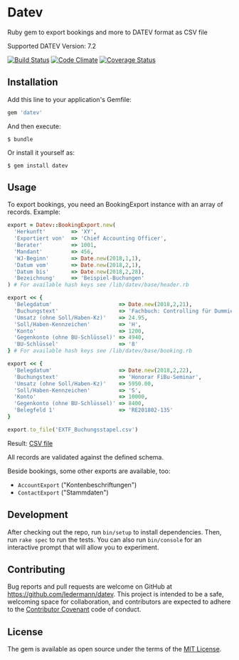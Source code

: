 # Datev

Ruby gem to export bookings and more to DATEV format as CSV file

Supported DATEV Version: 7.2

[![Build Status](https://travis-ci.org/ledermann/datev.svg?branch=master)](https://travis-ci.org/ledermann/datev)
[![Code Climate](https://codeclimate.com/github/ledermann/datev/badges/gpa.svg)](https://codeclimate.com/github/ledermann/datev)
[![Coverage Status](https://coveralls.io/repos/github/ledermann/datev/badge.svg?branch=master)](https://coveralls.io/github/ledermann/datev?branch=master)

## Installation

Add this line to your application's Gemfile:

```ruby
gem 'datev'
```

And then execute:

    $ bundle

Or install it yourself as:

    $ gem install datev

## Usage

To export bookings, you need an BookingExport instance with an array of records. Example:

```ruby
export = Datev::BookingExport.new(
  'Herkunft'        => 'XY',
  'Exportiert von'  => 'Chief Accounting Officer',
  'Berater'         => 1001,
  'Mandant'         => 456,
  'WJ-Beginn'       => Date.new(2018,1,1),
  'Datum vom'       => Date.new(2018,2,1),
  'Datum bis'       => Date.new(2018,2,28),
  'Bezeichnung'     => 'Beispiel-Buchungen'
) # For available hash keys see /lib/datev/base/header.rb

export << {
  'Belegdatum'                     => Date.new(2018,2,21),
  'Buchungstext'                   => 'Fachbuch: Controlling für Dummies',
  'Umsatz (ohne Soll/Haben-Kz)'    => 24.95,
  'Soll/Haben-Kennzeichen'         => 'H',
  'Konto'                          => 1200,
  'Gegenkonto (ohne BU-Schlüssel)' => 4940,
  'BU-Schlüssel'                   => '8'
} # For available hash keys see /lib/datev/base/booking.rb

export << {
  'Belegdatum'                     => Date.new(2018,2,22),
  'Buchungstext'                   => 'Honorar FiBu-Seminar',
  'Umsatz (ohne Soll/Haben-Kz)'    => 5950.00,
  'Soll/Haben-Kennzeichen'         => 'S',
  'Konto'                          => 10000,
  'Gegenkonto (ohne BU-Schlüssel)' => 8400,
  'Belegfeld 1'                    => 'RE201802-135'
}

export.to_file('EXTF_Buchungsstapel.csv')
```

Result: [CSV file](examples/EXTF_Buchungsstapel.csv)

All records are validated against the defined schema.

Beside bookings, some other exports are available, too:

* `AccountExport` ("Kontenbeschriftungen")
* `ContactExport` ("Stammdaten")


## Development

After checking out the repo, run `bin/setup` to install dependencies. Then, run `rake spec` to run the tests. You can also run `bin/console` for an interactive prompt that will allow you to experiment.


## Contributing

Bug reports and pull requests are welcome on GitHub at https://github.com/ledermann/datev. This project is intended to be a safe, welcoming space for collaboration, and contributors are expected to adhere to the [Contributor Covenant](http://contributor-covenant.org) code of conduct.


## License

The gem is available as open source under the terms of the [MIT License](http://opensource.org/licenses/MIT).
